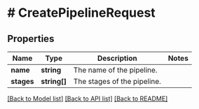 # # CreatePipelineRequest

## Properties

Name | Type | Description | Notes
------------ | ------------- | ------------- | -------------
**name** | **string** | The name of the pipeline. |
**stages** | **string[]** | The stages of the pipeline. |

[[Back to Model list]](../../README.md#models) [[Back to API list]](../../README.md#endpoints) [[Back to README]](../../README.md)
